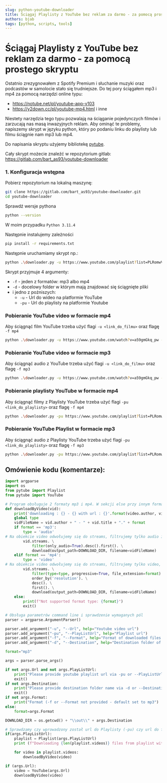 ```yaml
---
slug: python-youtube-downloader
title: Ściągaj Playlisty z YouTube bez reklam za darmo - za pomocą prostego skryptu
authors: bjab
tags: [python, scripts, tools]
---
```

# Ściągaj Playlisty z YouTube bez reklam za darmo - za pomocą prostego skryptu
Ostatnio zrezygnowałem z Spotify Premium i słuchanie muzyki oraz podcastów w samolocie stało się trudniejsze. Do tej pory ściągałem mp3 i mp4 za pomocą narzędzi online typu:

- https://notube.net/pl/youtube-app-v103
- https://y2down.cc/pl/youtube-mp4.html i inne

Niestety narzędzia tego typu pozwalają na ściąganie pojedynczych filmów i zarzucają nas masą inwazyjnych reklam. Aby ominąć te problemy, napiszemy skrypt w języku python, który po podaniu linku do playlisty lub filmu ściągnie nam mp3 lub mp4.

Do napisania skryptu użyjemy bibliotekę [pytube](https://pytube.io/en/latest/).

Cały skrypt możecie znaleźć w repozytorium gitlab: https://gitlab.com/bart_as93/youtube-downloader

### 1. Konfiguracja wstępna

Pobierz repozytorium na lokalną maszynę:

```bash
git clone https://gitlab.com/bart_as93/youtube-downloader.git
cd youtube-downloader
```

Sprawdź wersje pythona

```bash
python --version
```

W moim przypadku `Python 3.11.4`

Następnie instalujemy zależności

```bash
pip install -r requirements.txt
```

Następnie uruchamiamy skrypt np.:

```bash
python .\downloader.py -u https://www.youtube.com/playlist?list=PLRomwVsNGznFggOY71VFRH_Wi8IOXj3hb -d music -f mp4
```

Skrypt przyjmuje 4 argumenty:

- `-f` - jeden z formatów: mp3 albo mp4
- `-d` - docelowy folder w którym mają znajdować się ściągnięte pliki
- i jedno z pożniszych:
  - `-u` - Url do wideo na platformie YouTube
  - `-pu` - Url do playlisty na platformie Youtube

### Pobieranie YouTube video w formacie mp4

Aby ściągnąć film YouTube trzeba użyć flagi `-u <link_do_filmu>` oraz flagę `-f mp4`

```bash
python .\downloader.py -u https://www.youtube.com/watch?v=a59gmGkq_pw -d movies -f mp4
```

### Pobieranie YouTube video w formacie mp3

Aby ściągnąć audio z YouTube trzeba użyć flagi `-u <link_do_filmu>` oraz flagę `-f mp3`

```bash
python .\downloader.py -u https://www.youtube.com/watch?v=a59gmGkq_pw -d music -f mp3
```

### Pobieranie playlisty YouTube w formacie mp4

Aby ściągnąć filmy z Playlisty YouTube trzeba użyć flagi `-pu <link_do_playlisty>` oraz flagę `-f mp4`

```bash
python .\downloader.py -pu https://www.youtube.com/playlist?list=PLRomwVsNGznFggOY71VFRH_Wi8IOXj3hb -d music-f mp4
```

### Pobieranie YouTube Playlist w formacie mp3

Aby ściągnąć audio z Playlisty YouTube trzeba użyć flagi `-pu <link_do_playlisty>` oraz flagę `-f mp3`

```bash
python .\downloader.py -pu https://www.youtube.com/playlist?list=PLRomwVsNGznFggOY71VFRH_Wi8IOXj3hb -d movies -f mp3
```

## Omówienie kodu (komentarze):

```python
import argparse
import os
from pytube import Playlist
from pytube import YouTube

# Program obsługuje 2 formaty mp3 i mp4. W sekcji else przy innym formacie program jest wyłączany
def downloadByVideo(vid):
    print('downloading : {} - {} with url : {}'.format(video.author, video.title, video.watch_url))
    global type
    vidFileName = vid.author + " - " + vid.title + "." + format
    if format == 'mp3':
        type = 'audio'
# Na obiekcie video odwołujemy się do streams, filtrujemy tylko audio i wywołujemy metodę download z opcjami opisującymi docelowy katalog w którym zostanie zapisany plik oraz nazwę pliku
        vid.streams. \
            filter(only_audio=True).desc().first(). \
            download(output_path=DOWNLOAD_DIR, filename=vidFileName)
    elif format == 'mp4':
        type = 'video'
# Na obiekcie video odwołujemy się do streams, filtrujemy tylko video, sortujemy od największego resolution i wywołujemy metodę download z opcjami opisującymi docelowy katalog w którym zostanie zapisany plik oraz nazwę pliku
        vid.streams. \
            filter(type=type, progressive=True, file_extension=format). \
            order_by('resolution'). \
            desc(). \
            first(). \
            download(output_path=DOWNLOAD_DIR, filename=vidFileName)
    else:
        print(f"Not supported format type: {format}")
        exit()

# Obsługa parametrów command line i sprawdzenie wymaganych pól
parser = argparse.ArgumentParser()

parser.add_argument("-u", "--Url", help="Youtube video url")
parser.add_argument("-pu", "--PlayListUrl", help="Playlist url")
parser.add_argument("-f", "--Format", help="Format of downloaded files - mp3 or mp4")
parser.add_argument("-d", "--Destination", help="Destination folder of downloaded files")

format="mp3"

args = parser.parse_args()

if not args.Url and not args.PlayListUrl:
    print("Please provide youtube playlist url via -pu or --PlayListUrl argument param or Youtube video url via -u or --Url")
    exit()
if not args.Destination:
    print("Please provide destination folder name via -d or --Destination argument param")
    exit()
if not args.Format:
    print("Format (-f or --Format not provided - default set to mp3")
else:
    format=args.Format

DOWNLOAD_DIR = os.getcwd() + "\\out\\" + args.Destination

# Sprawdzamy czy wprowadzony został url do Playlisty (-pu) czy url do filmu (-u) i na podstawie url ściągany jest film lub playlista
if(args.PlayListUrl):
    playlist = Playlist(args.PlayListUrl)
    print (f"Downloading {len(playlist.videos)} files from playlist with url: {args.Url}, with format: {args.Format}, to dir: {DOWNLOAD_DIR}")

    for video in playlist.videos:
        downloadByVideo(video)

if (args.Url):
    video = YouTube(args.Url)
    downloadByVideo(video)
```